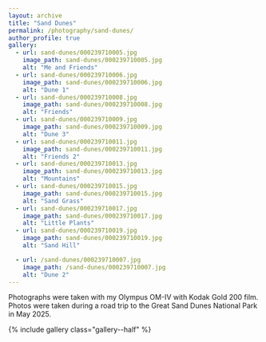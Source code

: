```yaml
---
layout: archive
title: "Sand Dunes"
permalink: /photography/sand-dunes/
author_profile: true
gallery:
  - url: sand-dunes/000239710005.jpg
    image_path: sand-dunes/000239710005.jpg
    alt: "Me and Friends"
  - url: sand-dunes/000239710006.jpg
    image_path: sand-dunes/000239710006.jpg
    alt: "Dune 1"
  - url: sand-dunes/000239710008.jpg
    image_path: sand-dunes/000239710008.jpg
    alt: "Friends"
  - url: sand-dunes/000239710009.jpg
    image_path: sand-dunes/000239710009.jpg
    alt: "Dune 3"
  - url: sand-dunes/000239710011.jpg
    image_path: sand-dunes/000239710011.jpg
    alt: "Friends 2"
  - url: sand-dunes/000239710013.jpg
    image_path: sand-dunes/000239710013.jpg
    alt: "Mountains"
  - url: sand-dunes/000239710015.jpg
    image_path: sand-dunes/000239710015.jpg
    alt: "Sand Grass"
  - url: sand-dunes/000239710017.jpg
    image_path: sand-dunes/000239710017.jpg
    alt: "Little Plants"
  - url: sand-dunes/000239710019.jpg
    image_path: sand-dunes/000239710019.jpg
    alt: "Sand Hill"

  - url: /sand-dunes/000239710007.jpg
    image_path: /sand-dunes/000239710007.jpg
    alt: "Dune 2"
---
```


Photographs were taken with my Olympus OM-IV with Kodak Gold 200 film. Photos were taken during a road trip to the Great Sand Dunes National Park in May 2025.


{% include gallery class="gallery--half" %}

<!-- {% include gallery caption="TakenPhotos taken during a road trip to the Great Sand Dunes National Park, May 2025." %} -->